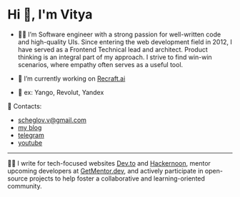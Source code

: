 # Hi 👋, I'm Vitya

- 👨‍💻 I’m Software engineer with a strong passion for well-written code and high-quality UIs. Since entering the web development field in 2012, I have served as a Frontend Technical lead and architect. Product thinking is an integral part of my approach. I strive to find win-win scenarios, where empathy often serves as a useful tool.

- 🔭 I’m currently working on [Recraft.ai](https://recraft.ai/)
- 🪿 ex: Yango, Revolut, Yandex


🤙 Contacts:
-  scheglov.v@gmail.com
-  [my blog](https://t.me/useVityaEffect)
-  [telegram](https://t.me/scheglov)
-  [youtube](https://www.youtube.com/@viktor_shcheglov)

-----

🧑‍💻 I write for tech-focused websites [Dev.to](https://dev.to/shcheglov) and [Hackernoon](https://hackernoon.com/u/shcheglov), mentor upcoming developers at [GetMentor.dev](https://getmentor.dev/mentor/sheglov-viktor-2751), and actively participate in open-source projects to help foster a collaborative and learning-oriented community.
